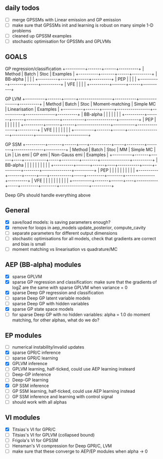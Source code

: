 ## daily todos
- [ ] merge GPSSMs with Linear emission and GP emission
- [ ] make sure that GPSSMs init and learning is robust on many simple 1-D problems
- [ ] cleaned up GPSSM examples
- [ ] stochastic optimisation for GPSSMs and GPLVMs

## GOALS

GP regression/classification
+----------+-------+------+----------+
| Method   | Batch | Stoc | Examples |
+----------+-------+------+----------+
| BB-alpha |       |      |          |
+----------+-------+------+----------+
| PEP      |       |      |          |
+----------+-------+------+----------+
| VFE      |       |      |          |
+----------+-------+------+----------+

GP LVM
+----------+-------+------+-----------------+-----------+---------------+----------+
| Method   | Batch | Stoc | Moment-matching | Simple MC | Linearisation | Examples |
+----------+-------+------+-----------------+-----------+---------------+----------+
| BB-alpha |       |      |                 |           |               |          |
+----------+-------+------+-----------------+-----------+---------------+----------+
| PEP      |       |      |                 |           |               |          |
+----------+-------+------+-----------------+-----------+---------------+----------+
| VFE      |       |      |                 |           |               |          |
+----------+-------+------+-----------------+-----------+---------------+----------+

GP SSM
+----------+-------+------+----+-----------+-----+---------+--------+---------------+----------+
| Method   | Batch | Stoc | MM | Simple MC | Lin | Lin emi | GP emi | Non-Gauss emi | Examples |
+----------+-------+------+----+-----------+-----+---------+--------+---------------+----------+
| BB-alpha |       |      |    |           |     |         |        |               |          |
+----------+-------+------+----+-----------+-----+---------+--------+---------------+----------+
| PEP      |       |      |    |           |     |         |        |               |          |
+----------+-------+------+----+-----------+-----+---------+--------+---------------+----------+
| VFE      |       |      |    |           |     |         |        |               |          |
+----------+-------+------+----+-----------+-----+---------+--------+---------------+----------+

Deep GPs should handle everything above

## General

- [x] save/load models: is saving parameters enough?
- [x] remove for loops in aep_models update_posterior, compute_cavity
- [ ] separate parameters for different output dimensions
- [ ] stochastic optimisations for all models, 
check that gradients are correct and bias is small
- [ ] moment matching vs linearisation vs quadrature/MC

## AEP (BB-alpha) modules

- [x] sparse GPLVM
- [x] sparse GP regression and classification: make sure that the gradients of logZ 
are the same with sparse GPLVM when variance = 0
- [x] sparse Deep GP regression and classification
- [ ] sparse Deep GP latent variable models
- [ ] sparse Deep GP with hidden variables
- [x] sparse GP state space models
- [ ] for sparse Deep GP with no hidden variables: alpha = 1.0 do moment matching, 
for other alphas, what do we do?

## EP modules
- [ ] numerical instability/invalid updates
- [x] sparse GPR/C inference
- [ ] sparse GPR/C learning
- [x] GPLVM inference
- [ ] GPLVM learning, half-ticked, could use AEP learning insteard
- [ ] Deep-GP inference
- [ ] Deep-GP learning
- [x] GP SSM inference
- [ ] GP SSM learning, half-ticked, could use AEP learning instead
- [ ] GP SSM inference and learning with control signal
- [ ] should work with all alphas

## VI modules

- [x] Titsias's VI for GPR/C
- [ ] Titsias's VI for GPLVM (collapsed bound)
- [ ] Frigola's VI for GPSSM
- [ ] Hensman's VI compression for Deep GPR/C, LVM
- [ ] make sure that these converge to AEP/EP modules when alpha -> 0
